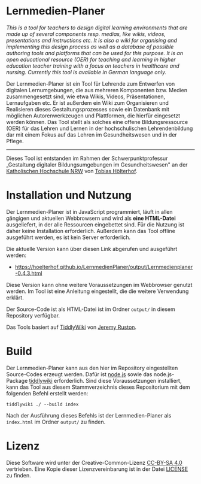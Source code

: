 # Lernmedien-Planer

*This is a tool for teachers to design digital learning environments that are made up of several components resp. medias, like wikis, videos, presentations and instructions etc. It is also a wiki for organising and implementing this design process as well as a database of possible authoring tools and platforms that can be used for this purpose. It is an open educational resource (OER) for teaching and learning in higher education teacher training with a focus on teachers in healthcare and nursing. Currently this tool is available in German language only.*

Der Lernmedien-Planer ist ein Tool für Lehrende zum Entwerfen von digitalen Lernumgebungen, die aus mehreren Komponenten bzw. Medien zusammengesetzt sind, wie etwa Wikis, Videos, Präsentationen, Lernaufgaben etc. Er ist außerdem ein Wiki zum Organisieren und Realisieren dieses Gestaltungsprozesses sowie ein Datenbank mit möglichen Autorenwerkzeugen und Plattformen, die hierfür eingesetzt werden können. Das Tool stellt als solches eine offene Bildungsressource (OER) für das Lehren und Lernen in der hochschulischen Lehrendenbildung dar mit einem Fokus auf das Lehren im Gesundheitswesen und in der Pflege.

------------------------------------------------------------------------

Dieses Tool ist entstanden im Rahmen der Schwerpunktprofessur „Gestaltung digitaler Bildungsumgebungen im Gesundheitswesen" an der [Katholischen Hochschule NRW](https://www.katho-nrw.de) von [Tobias Hölterhof](https://hoe.lt/erhof).

Installation und Nutzung
========================

Der Lernmedien-Planer ist in JavaScript programmiert, läuft in allen gängigen und aktuellen Webbrowsern und wird als **eine HTML-Datei** ausgeliefert, in der alle Ressourcen eingebettet sind. Für die Nutzung ist daher keine Installation erforderlich. Außerdem kann das Tool offline ausgeführt werden, es ist kein Server erforderlich.

Die aktuelle Version kann über diesen Link abgerufen und ausgeführt werden:

-   <https://hoelterhof.github.io/LernmedienPlaner/output/Lernmedienplaner-0.4.3.html>

Diese Version kann ohne weitere Voraussetzungen im Webbrowser genutzt werden. Im Tool ist eine Anleitung eingestellt, die die weitere Verwendung erklärt.

Der Source-Code ist als HTML-Datei ist im Ordner `output/` in diesem Repository verfügbar.

Das Tools basiert auf [TiddlyWiki](https://github.com/Jermolene/TiddlyWiki5) von [Jeremy Ruston](https://github.com/Jermolene).

Build
=====

Der Lernmedien-Planer kann aus den hier im Repository eingestellten Source-Codes erzeugt werden. Dafür ist [node.js](https://nodejs.org) sowie das node.js-Package [tiddlywiki](https://www.npmjs.com/package/tiddlywiki) erforderlich. Sind diese Voraussetzungen installiert, kann das Tool aus diesem Stammverzeichnis dieses Repositorium mit dem folgenden Befehl erstellt werden:

``` {.shell}
tiddlywiki ./ --build index
```

Nach der Ausführung dieses Befehls ist der Lernmedien-Planer als `index.html` im Ordner `output/` zu finden.

Lizenz
======

Diese Software wird unter der Creative-Common-Lizenz [CC-BY-SA 4.0](https://creativecommons.org/licenses/by-sa/4.0/deed.de) vertrieben. Eine Kopie dieser Lizenzvereinbarung ist in der Datei [LICENSE](LICENSE.md) zu finden.
